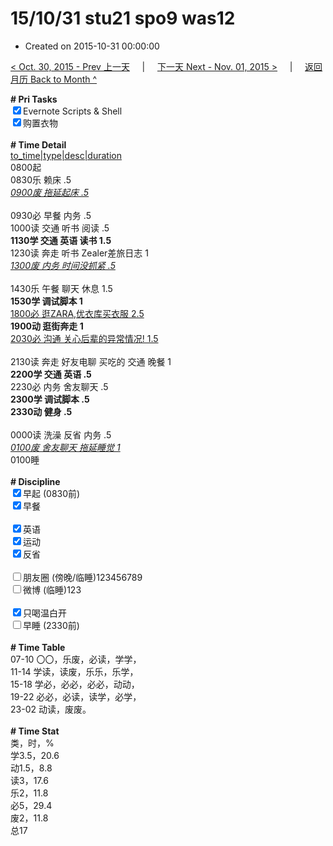# 15/10/31 stu21 spo9 was12

- Created on 2015-10-31 00:00:00

[< Oct. 30, 2015 - Prev 上一天](_archived/lifelogs/2015/10/d30.md) &nbsp; &nbsp; | &nbsp; &nbsp; [下一天 Next - Nov. 01, 2015 >](_archived/lifelogs/2015/11/d01.md) &nbsp; &nbsp; |  &nbsp; &nbsp; [返回月历 Back to Month ^](_archived/lifelogs/2015/10/index.md)
<br/><div><b># Pri Tasks</b></div><div><input checked="true" type="checkbox"/>Evernote Scripts &amp; Shell</div><div><input checked="true" type="checkbox"/>购置衣物<br/></div><div><br/></div><div><b># Time Detail</b></div><div><u>to_time|type|desc|duration</u></div><div>0800起</div><div>0830乐 赖床 .5</div><div><i><u>0900废 拖延起床 .5</u></i></div><div><u><br/></u></div><div>0930必 早餐 内务 .5</div><div>1000读 交通 听书 阅读 .5</div><div><b>1130学 交通 英语 读书 1.5</b></div><div>1230读 奔走 听书 Zealer差旅日志 1</div><div><u><i>1300废 内务 时间没抓紧 .5</i></u></div><div><br/></div><div>1430乐 午餐 聊天 休息 1.5</div><div><b>1530学 调试脚本 1</b></div><div><u>1800必 逛ZARA,优衣库买衣服 2.5</u></div><div><b>1900动 逛街奔走 1</b></div><div><u>2030必 沟通 关心后辈的异常情况! 1.5</u></div><div><br/></div><div>2130读 奔走 好友电聊 买吃的 交通 晚餐 1</div><div><b>2200学 交通 英语 .5</b></div><div>2230必 内务 舍友聊天 .5</div><div><b>2300学 调试脚本 .5</b></div><div><b>2330动 健身 .5</b></div><div><br/></div><div>0000读 洗澡 反省 内务 .5</div><div><u><i>0100废 舍友聊天 拖延睡觉 1</i></u></div><div>0100睡</div><div><br/></div><div><b># Discipline</b></div><div><input checked="true" type="checkbox"/>早起 (0830前)</div><div><input checked="true" type="checkbox"/>早餐</div><div><br/></div><div><input checked="true" type="checkbox"/>英语</div><div><input checked="true" type="checkbox"/>运动</div><div><input checked="true" type="checkbox"/>反省</div><div><br/></div><div><input type="checkbox"/>朋友圈 (傍晚/临睡)123456789</div><div><input type="checkbox"/>微博 (临睡)123</div><div><br/></div><div><input checked="true" type="checkbox"/>只喝温白开</div><div><input type="checkbox"/>早睡 (2330前)</div><div><br/></div><div><b># Time Table</b></div><div>07-10 〇〇，乐废，必读，学学，</div><div>11-14 学读，读废，乐乐，乐学，</div><div>15-18 学必，必必，必必，动动，</div><div>19-22 必必，必读，读学，必学，</div><div>23-02 动读，废废。</div><div><br/></div><div><b># Time Stat</b></div><div>类，时，%</div><div>学3.5，20.6</div><div>动1.5，8.8</div><div>读3，17.6</div><div>乐2，11.8</div><div>必5，29.4</div><div>废2，11.8</div><div>总17</div><div><br/></div><div><br/></div>
